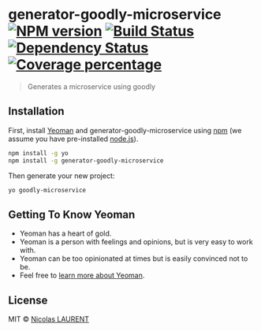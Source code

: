 # generator-goodly-microservice [![NPM version][npm-image]][npm-url] [![Build Status][travis-image]][travis-url] [![Dependency Status][daviddm-image]][daviddm-url] [![Coverage percentage][coveralls-image]][coveralls-url]
> Generates a microservice using goodly

## Installation

First, install [Yeoman](http://yeoman.io) and generator-goodly-microservice using [npm](https://www.npmjs.com/) (we assume you have pre-installed [node.js](https://nodejs.org/)).

```bash
npm install -g yo
npm install -g generator-goodly-microservice
```

Then generate your new project:

```bash
yo goodly-microservice
```

## Getting To Know Yeoman

 * Yeoman has a heart of gold.
 * Yeoman is a person with feelings and opinions, but is very easy to work with.
 * Yeoman can be too opinionated at times but is easily convinced not to be.
 * Feel free to [learn more about Yeoman](http://yeoman.io/).

## License

MIT © [Nicolas LAURENT](https://hq.aegypius.com)


[npm-image]: https://badge.fury.io/js/generator-goodly-microservice.svg
[npm-url]: https://npmjs.org/package/generator-goodly-microservice
[travis-image]: https://travis-ci.org/aegypius/generator-goodly-microservice.svg?branch=master
[travis-url]: https://travis-ci.org/aegypius/generator-goodly-microservice
[daviddm-image]: https://david-dm.org/aegypius/generator-goodly-microservice.svg?theme=shields.io
[daviddm-url]: https://david-dm.org/aegypius/generator-goodly-microservice
[coveralls-image]: https://coveralls.io/repos/aegypius/generator-goodly-microservice/badge.svg
[coveralls-url]: https://coveralls.io/r/aegypius/generator-goodly-microservice
